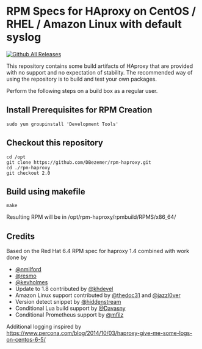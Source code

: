 # RPM Specs for HAproxy on CentOS / RHEL / Amazon Linux with default syslog

[![Github All Releases](https://img.shields.io/github/downloads/DBezemer/rpm-haproxy/total.svg)](https://github.com/DBezemer/rpm-haproxy/releases)

This repository contains some build artifacts of HAproxy that are provided with no support and no expectation of stability.
The recommended way of using the repository is to build and test your own packages.

Perform the following steps on a build box as a regular user.

## Install Prerequisites for RPM Creation

    sudo yum groupinstall 'Development Tools'

## Checkout this repository

    cd /opt
    git clone https://github.com/DBezemer/rpm-haproxy.git
    cd ./rpm-haproxy
    git checkout 2.0

## Build using makefile

    make

Resulting RPM will be in /opt/rpm-haproxy/rpmbuild/RPMS/x86_64/

## Credits

Based on the Red Hat 6.4 RPM spec for haproxy 1.4 combined with work done by

- [@nmilford](https://www.github.com/nmilford)
- [@resmo](https://www.github.com/resmo)
- [@kevholmes](https://www.github.com/kevholmes)
- Update to 1.8 contributed by [@khdevel](https://github.com/khdevel)
- Amazon Linux support contributed by [@thedoc31](https://github.com/thedoc31) and [@jazzl0ver](https://github.com/jazzl0ver)
- Version detect snippet by [@hiddenstream](https://github.com/hiddenstream)
- Conditional Lua build support by [@Davasny](https://github.com/Davasny)
- Conditional Prometheus support by [@mfilz](https://github.com/mfilz)

Additional logging inspired by <https://www.percona.com/blog/2014/10/03/haproxy-give-me-some-logs-on-centos-6-5/>
